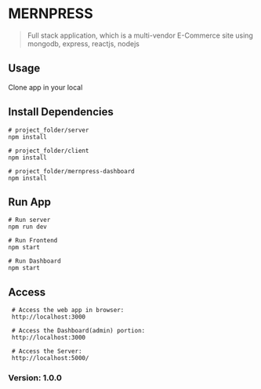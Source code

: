 # MERNPRESS

> Full stack application, which is a multi-vendor E-Commerce site using mongodb, express, reactjs, nodejs

## Usage

Clone app in your local

## Install Dependencies

```
# project_folder/server
npm install

# project_folder/client
npm install

# project_folder/mernpress-dashboard
npm install
```

## Run App

```
# Run server
npm run dev

# Run Frontend
npm start

# Run Dashboard
npm start
```

## Access

```
 # Access the web app in browser:
 http://localhost:3000

 # Access the Dashboard(admin) portion:
 http://localhost:3000

 # Access the Server:
 http://localhost:5000/
```

### Version: 1.0.0

